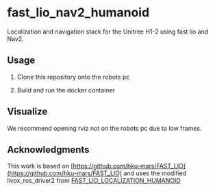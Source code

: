 # fast_lio_nav2_humanoid

Localization and navigation stack for the Unitree H1-2 using fast lio and Nav2.

## Usage

1. Clone this repository onto the robots pc

2. Build and run the docker container


## Visualize

We recommend opening rviz not on the robots pc due to low frames.

## Acknowledgments
This work is based on [https://github.com/hku-mars/FAST_LIO](https://github.com/hku-mars/FAST_LIO) and uses the modified livox_ros_driver2 from [FAST_LIO_LOCALIZATION_HUMANOID](https://github.com/deepglint/FAST_LIO_LOCALIZATION_HUMANOID)
